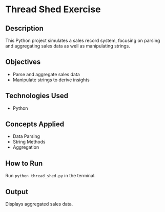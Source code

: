 # Thread Shed Exercise

## Description
This Python project simulates a sales record system, focusing on parsing and aggregating sales data as well as manipulating strings.

## Objectives
- Parse and aggregate sales data
- Manipulate strings to derive insights

## Technologies Used
- Python

## Concepts Applied
- Data Parsing
- String Methods
- Aggregation

## How to Run
Run `python thread_shed.py` in the terminal.

## Output
Displays aggregated sales data.
